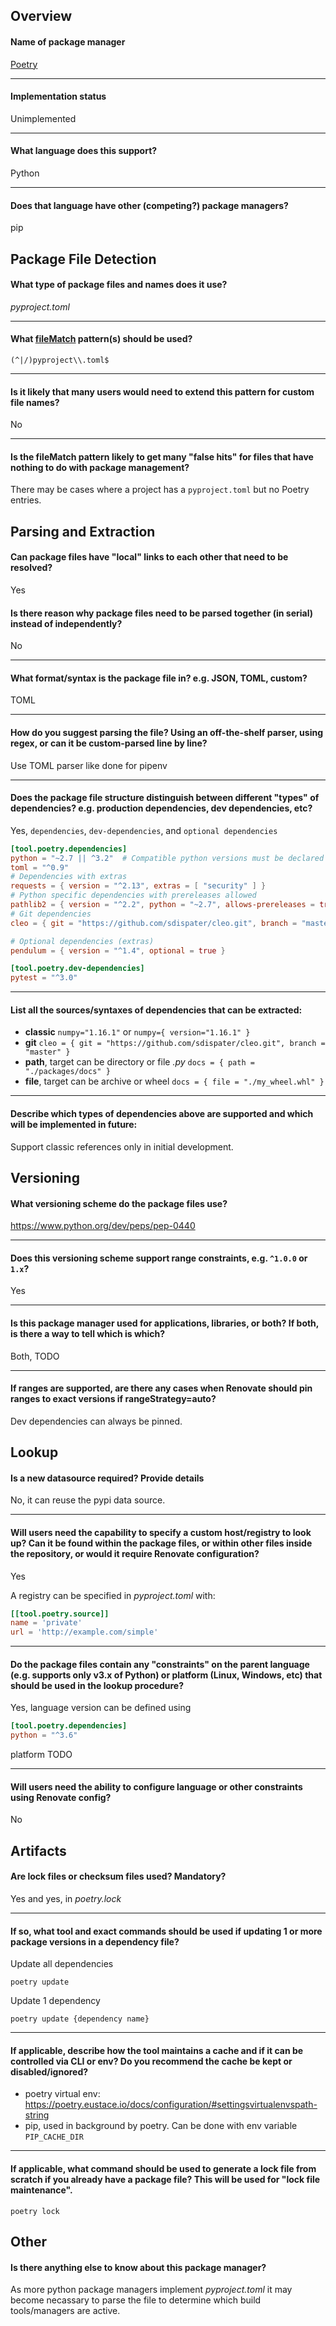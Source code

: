 ## Overview

#### Name of package manager

[Poetry](https://poetry.eustace.io/)

---

#### Implementation status

Unimplemented

---

#### What language does this support?

Python

---

#### Does that language have other (competing?) package managers?

pip

## Package File Detection

#### What type of package files and names does it use?

_pyproject.toml_

---

#### What [fileMatch](https://docs.renovatebot.com/configuration-options/#filematch) pattern(s) should be used?

`(^|/)pyproject\\.toml$`

---

#### Is it likely that many users would need to extend this pattern for custom file names?

No

---

#### Is the fileMatch pattern likely to get many "false hits" for files that have nothing to do with package management?

There may be cases where a project has a `pyproject.toml` but no Poetry entries.

## Parsing and Extraction

#### Can package files have "local" links to each other that need to be resolved?

Yes

#### Is there reason why package files need to be parsed together (in serial) instead of independently?

No

---

#### What format/syntax is the package file in? e.g. JSON, TOML, custom?

TOML

---

#### How do you suggest parsing the file? Using an off-the-shelf parser, using regex, or can it be custom-parsed line by line?

Use TOML parser like done for pipenv

---

#### Does the package file structure distinguish between different "types" of dependencies? e.g. production dependencies, dev dependencies, etc?

Yes, `dependencies`, `dev-dependencies`, and `optional dependencies`

```toml
[tool.poetry.dependencies]
python = "~2.7 || ^3.2"  # Compatible python versions must be declared here
toml = "^0.9"
# Dependencies with extras
requests = { version = "^2.13", extras = [ "security" ] }
# Python specific dependencies with prereleases allowed
pathlib2 = { version = "^2.2", python = "~2.7", allows-prereleases = true }
# Git dependencies
cleo = { git = "https://github.com/sdispater/cleo.git", branch = "master" }

# Optional dependencies (extras)
pendulum = { version = "^1.4", optional = true }

[tool.poetry.dev-dependencies]
pytest = "^3.0"
```

---

#### List all the sources/syntaxes of dependencies that can be extracted:

- **classic** `numpy="1.16.1"` or `numpy={ version="1.16.1" }`
- **git** `cleo = { git = "https://github.com/sdispater/cleo.git", branch = "master" }`
- **path**, target can be directory or file _.py_ `docs = { path = "./packages/docs" }`
- **file**, target can be archive or wheel `docs = { file = "./my_wheel.whl" }`

---

#### Describe which types of dependencies above are supported and which will be implemented in future:

Support classic references only in initial development.

## Versioning

#### What versioning scheme do the package files use?

<https://www.python.org/dev/peps/pep-0440>

---

#### Does this versioning scheme support range constraints, e.g. `^1.0.0` or `1.x`?

Yes

---

#### Is this package manager used for applications, libraries, or both? If both, is there a way to tell which is which?

Both, TODO

---

#### If ranges are supported, are there any cases when Renovate should pin ranges to exact versions if rangeStrategy=auto?

Dev dependencies can always be pinned.

## Lookup

#### Is a new datasource required? Provide details

No, it can reuse the pypi data source.

---

#### Will users need the capability to specify a custom host/registry to look up? Can it be found within the package files, or within other files inside the repository, or would it require Renovate configuration?

Yes

A registry can be specified in _pyproject.toml_ with:

```toml
[[tool.poetry.source]]
name = 'private'
url = 'http://example.com/simple'
```

---

#### Do the package files contain any "constraints" on the parent language (e.g. supports only v3.x of Python) or platform (Linux, Windows, etc) that should be used in the lookup procedure?

Yes, language version can be defined using

```toml
[tool.poetry.dependencies]
python = "^3.6"
```

platform TODO

---

#### Will users need the ability to configure language or other constraints using Renovate config?

No

## Artifacts

#### Are lock files or checksum files used? Mandatory?

Yes and yes, in _poetry.lock_

---

#### If so, what tool and exact commands should be used if updating 1 or more package versions in a dependency file?

Update all dependencies

`poetry update`

Update 1 dependency

`poetry update {dependency name}`

---

#### If applicable, describe how the tool maintains a cache and if it can be controlled via CLI or env? Do you recommend the cache be kept or disabled/ignored?

- poetry virtual env: https://poetry.eustace.io/docs/configuration/#settingsvirtualenvspath-string
- pip, used in background by poetry. Can be done with env variable `PIP_CACHE_DIR`

---

#### If applicable, what command should be used to generate a lock file from scratch if you already have a package file? This will be used for "lock file maintenance".

`poetry lock`

## Other

#### Is there anything else to know about this package manager?

As more python package managers implement _pyproject.toml_ it may become necassary to parse the file to determine which build tools/managers are active.
